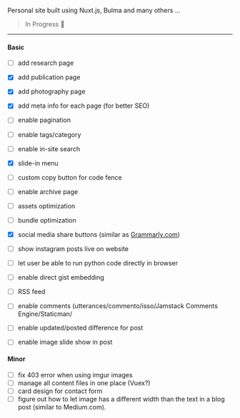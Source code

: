 Personal site built using Nuxt.js, Bulma and many others ...

> In Progress :construction:

-----

#### Basic

- [ ] add research page
- [x] add publication page
- [x] add photography page
- [x] add meta info for each page (for better SEO)
- [ ] enable pagination
- [ ] enable tags/category
- [ ] enable in-site search
- [x] slide-in menu
- [ ] custom copy button for code fence
- [ ] enable archive page
- [ ] assets optimization
- [ ] bundle optimization
- [x] social media share buttons (similar as [Grammarly.com](app.grammarly.com))
- [ ] show instagram posts live on website
- [ ] let user be able to run python code directly in browser
- [ ] enable direct gist embedding
- [ ] RSS feed
- [ ] enable comments (utterances/commento/isso/Jamstack Comments Engine/Staticman/
- [ ] enable updated/posted difference for post
- [ ] enable image slide show in post


#### Minor

- [ ] fix 403 error when using imgur images
- [ ] manage all content files in one place (Vuex?)
- [ ] card design for contact form
- [ ] figure out how to let image has a different width than the text in a blog post (similar to Medium.com).
